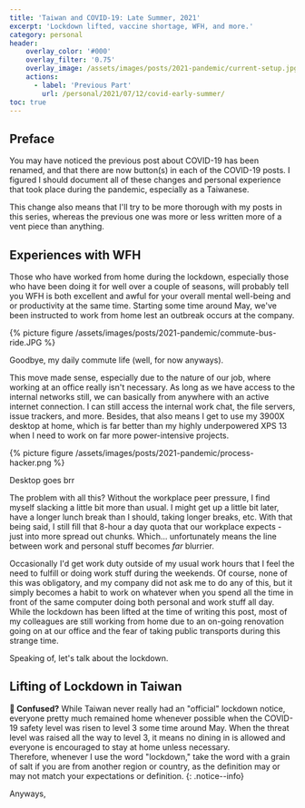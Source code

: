 ```yaml
---
title: 'Taiwan and COVID-19: Late Summer, 2021'
excerpt: 'Lockdown lifted, vaccine shortage, WFH, and more.'
category: personal
header:
    overlay_color: '#000'
    overlay_filter: '0.75'
    overlay_image: /assets/images/posts/2021-pandemic/current-setup.jpg
    actions:
      - label: 'Previous Part'
        url: /personal/2021/07/12/covid-early-summer/
toc: true
---
```


## Preface

You may have noticed the previous post about COVID-19 has been renamed, and
that there are now button(s) in each of the COVID-19 posts. I figured I
should document all of these changes and personal experience that took place
during the pandemic, especially as a Taiwanese.

This change also means that I'll try to be more thorough with my posts in
this series, whereas the previous one was more or less written more of a
vent piece than anything.

## Experiences with WFH

Those who have worked from home during the lockdown, especially those who
have been doing it for well over a couple of seasons, will probably tell you
WFH is both excellent and awful for your overall mental well-being and or
productivity at the same time. Starting some time around May, we've been
instructed to work from home lest an outbreak occurs at the company.

{% picture figure /assets/images/posts/2021-pandemic/commute-bus-ride.JPG %}  
<figcaption>Goodbye, my daily commute life (well, for now anyways).</figcaption>

This move made sense, especially due to the nature of our job, where working at
an office really isn't necessary. As long as we have access to the internal
networks still, we can basically from anywhere with an active internet
connection. I can still access the internal work chat, the file servers,
issue trackers, and more. Besides, that also means I get to use my 3900X
desktop at home, which is far better than my highly underpowered XPS 13 when
I need to work on far more power-intensive projects.

{% picture figure /assets/images/posts/2021-pandemic/process-hacker.png %}  
<figcaption>Desktop goes brr</figcaption>

The problem with all this? Without the workplace peer pressure, I find
myself slacking a little bit more than usual. I might get up a little bit
later, have a longer lunch break than I should, taking longer breaks, etc.
With that being said, I still fill that 8-hour a day quota that our
workplace expects - just into more spread out chunks. Which... unfortunately
means the line between work and personal stuff becomes *far* blurrier.

Occasionally I'd get work duty outside of my usual work hours that I feel
the need to fulfill or doing work stuff during the weekends. Of course, none
of this was obligatory, and my company did not ask me to do any of this, but
it simply becomes a habit to work on whatever when you spend all the time in
front of the same computer doing both personal and work stuff all day. While
the lockdown has been lifted at the time of writing this post, most of my
colleagues are still working from home due to an on-going renovation going
on at our office and the fear of taking public transports during this
strange time.

Speaking of, let's talk about the lockdown.

## Lifting of Lockdown in Taiwan

**🤔 Confused?**
While Taiwan never really had an "official" lockdown notice, everyone pretty
much remained home whenever possible when the COVID-19 safety level was
risen to level 3 some time around May. When the threat level was raised all
the way to level 3, it means no dining in is allowed and everyone is
encouraged to stay at home unless necessary. <br/>Therefore, whenever I use
the word "lockdown," take the word with a grain of salt if you are from
another region or country, as the definition may or may not match your
expectations or definition.
{: .notice--info}

Anyways,